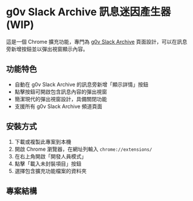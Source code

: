 # g0v Slack Archive 訊息迷因產生器(WIP)

這是一個 Chrome 擴充功能，專門為 [g0v Slack Archive](https://g0v-slack-archive.g0v.ronny.tw/) 頁面設計，可以在訊息旁新增按鈕並以彈出視窗顯示內容。

## 功能特色

- 自動在 g0v Slack Archive 的訊息旁新增「顯示詳情」按鈕
- 點擊按鈕可開啟包含訊息內容的彈出視窗
- 簡潔現代的彈出視窗設計，具備關閉功能
- 支援所有 g0v Slack Archive 頻道頁面

## 安裝方式

1. 下載或複製此專案到本機
2. 開啟 Chrome 瀏覽器，在網址列輸入 `chrome://extensions/`
3. 在右上角開啟「開發人員模式」
4. 點擊「載入未封裝項目」按鈕
5. 選擇包含擴充功能檔案的資料夾

## 專案結構